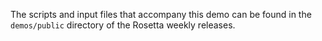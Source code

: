 The scripts and input files that accompany this demo can be found in the 
`demos/public` directory of the Rosetta weekly releases.
